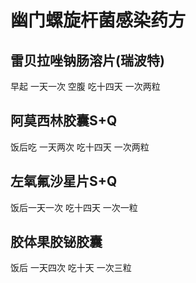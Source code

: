 # 幽门螺旋杆菌感染药方



## 雷贝拉唑钠肠溶片(瑞波特) 

早起 一天一次 空腹 吃十四天 一次两粒 

 

## 阿莫西林胶囊S+Q

饭后吃 一天两次 吃十四天 一次两粒



## 左氧氟沙星片S+Q

饭后一天一次 吃十四天 一次一粒



## 胶体果胶铋胶囊

饭后 一天四次 吃十天 一次三粒